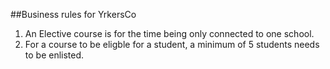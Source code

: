 ##Business rules for YrkersCo

1. An Elective course is for the time being only connected to one school. 
2. For a course to be eligble for a student, a minimum of 5 students needs to be enlisted. 

